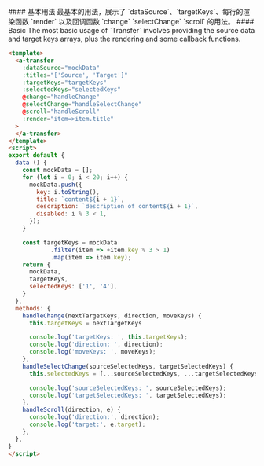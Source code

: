<cn>
#### 基本用法
最基本的用法，展示了 `dataSource`、`targetKeys`、每行的渲染函数 `render` 以及回调函数 `change` `selectChange` `scroll` 的用法。
</cn>

<us>
#### Basic
The most basic usage of `Transfer` involves providing the source data and target keys arrays, plus the rendering and some callback functions.
</us>

```html
<template>
  <a-transfer
    :dataSource="mockData"
    :titles="['Source', 'Target']"
    :targetKeys="targetKeys"
    :selectedKeys="selectedKeys"
    @change="handleChange"
    @selectChange="handleSelectChange"
    @scroll="handleScroll"
    :render="item=>item.title"
  >
  </a-transfer>
</template>
<script>
export default {
  data () {
    const mockData = [];
    for (let i = 0; i < 20; i++) {
      mockData.push({
        key: i.toString(),
        title: `content${i + 1}`,
        description: `description of content${i + 1}`,
        disabled: i % 3 < 1,
      });
    }

    const targetKeys = mockData
            .filter(item => +item.key % 3 > 1)
            .map(item => item.key);
    return {
      mockData,
      targetKeys,
      selectedKeys: ['1', '4'],
    }
  },
  methods: {
    handleChange(nextTargetKeys, direction, moveKeys) {
      this.targetKeys = nextTargetKeys

      console.log('targetKeys: ', this.targetKeys);
      console.log('direction: ', direction);
      console.log('moveKeys: ', moveKeys);
    },
    handleSelectChange(sourceSelectedKeys, targetSelectedKeys) {
      this.selectedKeys = [...sourceSelectedKeys, ...targetSelectedKeys]

      console.log('sourceSelectedKeys: ', sourceSelectedKeys);
      console.log('targetSelectedKeys: ', targetSelectedKeys);
    },
    handleScroll(direction, e) {
      console.log('direction:', direction);
      console.log('target:', e.target);
    },
  },
}
</script>
```

